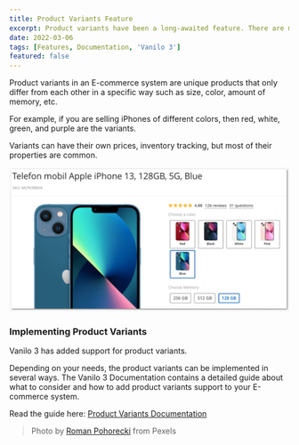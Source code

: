```yaml
---
title: Product Variants Feature
excerpt: Product variants have been a long-awaited feature. There are multiple implementation approaches, here they're explained.
date: 2022-03-06
tags: [Features, Documentation, 'Vanilo 3']
featured: false
---
```

Product variants in an E-commerce system are unique products that only differ
from each other in a specific way such as size, color, amount of memory, etc.

For example, if you are selling iPhones of different colors, then red, white,
green, and purple are the variants.

Variants can have their own prices, inventory tracking, but most of their
properties are common.

![product variant links](img/_variant_links.png)

### Implementing Product Variants

Vanilo 3 has added support for product variants.

Depending on your needs, the product variants can be implemented in several ways.
The Vanilo 3 Documentation contains a detailed guide about what to consider and
how to add product variants support to your E-commerce system.

Read the guide here: [Product Variants Documentation](/docs/3.x/product-variants)

> Photo by [Roman Pohorecki](https://www.pexels.com/@romanp?utm_content=attributionCopyText&utm_medium=referral&utm_source=pexels) from Pexels
